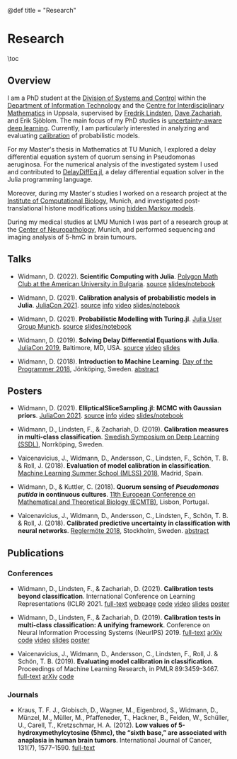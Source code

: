 @def title = "Research"

# Research

\toc

## Overview

I am a PhD student at the [Division of Systems and Control](https://www.it.uu.se/research/systems_and_control)
within the [Department of Information Technology](https://www.it.uu.se) and the
[Centre for Interdisciplinary Mathematics](https://www.math.uu.se/CIM) in Uppsala,
supervised by [Fredrik Lindsten](https://liu.se/en/employee/freli29),
[Dave Zachariah](http://www.it.uu.se/katalog/davza513), and Erik Sjöblom. The main focus of my PhD studies is [uncertainty-aware deep learning](http://www.math.uu.se/digitalAssets/396/c_396868-l_1-k_lindsten.pdf). Currently, I
am particularly interested in analyzing and evaluating
[calibration](https://en.wikipedia.org/wiki/Calibration_(statistics)) of
probabilistic models.

For my Master's thesis in Mathematics at TU Munich, I explored a delay
differential equation system of quorum sensing in Pseudomonas
aeruginosa. For the numerical analysis of the investigated system I used
and contributed to
[DelayDiffEq.jl](https://github.com/JuliaDiffEq/DelayDiffEq.jl), a delay
differential equation solver in the Julia programming language.

Moreover, during my Master's studies I worked on a research project at
the
[Institute of Computational Biology](https://www.helmholtz-muenchen.de/icb/index.html),
Munich, and investigated post-translational histone modifications using
[hidden Markov models](https://www.biorxiv.org/content/10.1101/038612v1).

During my medical studies at LMU Munich I was part of a research group
at the
[Center of Neuropathology](https://www.en.neuropathologie.med.uni-muenchen.de/index.html),
Munich, and performed sequencing and imaging analysis of 5-hmC in brain
tumours.

## Talks

- Widmann, D. (2022). **Scientific Computing with Julia**.
  [Polygon Math Club at the American University in Bulgaria](https://www.facebook.com/MathPolygonAUBG).
  [source](https://github.com/devmotion/Talks/tree/main/2022/02/Julia)
  [slides/notebook](https://talks.widmann.dev/2022/02/julia/)

- Widmann, D. (2021). **Calibration analysis of probabilistic models in Julia**.
  [JuliaCon 2021](https://juliacon.org/2021/).
  [source](https://github.com/devmotion/Talks/tree/main/2021/07/Calibration)
  [info](https://pretalx.com/juliacon2021/talk/8BWJXP/)
  [video](https://www.youtube.com/watch?v=PrLsXFvwzuA)
  [slides/notebook](https://talks.widmann.dev/2021/07/calibration/)

- Widmann, D. (2021). **Probabilistic Modelling with Turing.jl**.
  [Julia User Group Munich](https://www.meetup.com/Julia-User-Group-Munich/).
  [source](https://github.com/devmotion/Talks/tree/main/2021/07/Turing)
  [slides/notebook](https://talks.widmann.dev/2021/07/turing/)

- Widmann, D. (2019). **Solving Delay Differential Equations with
  Julia**. [JuliaCon 2019](https://juliacon.org/2019/), Baltimore, MD,
  USA.
  [source](https://github.com/devmotion/JuliaCon2019)
  [video](https://www.youtube.com/watch?v=8srePpkofIU)
  [slides](https://github.com/devmotion/JuliaCon2019/raw/master/presentation.pdf)

- Widmann, D. (2018). **Introduction to Machine Learning**. [Day of the Programmer 2018](https://dayoftheprogrammer.se/2018/), Jönköping, Sweden.
  [abstract](https://dayoftheprogrammer.se/2018-talare/david-widmann/)

## Posters

- Widmann, D. (2021). **EllipticalSliceSampling.jl: MCMC with Gaussian priors**.
  [JuliaCon 2021](https://juliacon.org/2021/).
  [source](https://github.com/devmotion/Talks/tree/main/2021/07/EllipticalSliceSampling)
  [info](https://pretalx.com/juliacon2021/talk/review/LDSE33F9WVR8F8EQUXAPVNDLCDSG8ZRC)
  [video](https://juliacon2020-uploads.s3.us-east-2.amazonaws.com/public/%20EllipticalSliceSampling.jl%3A%20MCMC%20with%20Gaussian%20priors%3A%20EllipticalSliceSampling_BetterQuality.mp4)
  [slides/notebook](https://talks.widmann.dev/2021/07/ellipticalslicesampling/)

- Widmann, D., Lindsten, F., & Zachariah, D. (2019). **Calibration measures in multi-class
  classification**. [Swedish Symposium on Deep Learning (SSDL)](http://ssba.org.se/ssdl2019), Norrköping, Sweden.

- Vaicenavicius, J., Widmann, D., Andersson, C., Lindsten, F., Schön, T. B. & Roll, J.
  (2018). **Evaluation of model calibration in classification**. [Machine Learning Summer School (MLSS) 2018](http://mlss.ii.uam.es/mlss2018/index.html), Madrid, Spain.

- Widmann, D., & Kuttler, C. (2018). **Quorum sensing of *Pseudomonas putida* in continuous
  cultures**.
  [11th European Conference on Mathematical and Theoretical Biology (ECMTB)](https://ecmtb2018.org), Lisbon, Portugal.

- Vaicenavicius, J., Widmann, D., Andersson, C., Lindsten, F., Schön, T. B. & Roll, J.
  (2018). **Calibrated predictive uncertainty in classification with neural networks**.
  [Reglermöte 2018](https://www.kth.se/eecs/om-oss/konferenser-och-event/reglermotet/reglermote-2018-1.738055), Stockholm, Sweden.
  [abstract](https://easychair.org/smart-program/RM18/2018-06-20.html#talk:73774)

## Publications

### Conferences

- Widmann, D., Lindsten, F., & Zachariah, D. (2021). **Calibration tests beyond classification**. International Conference on Learning Representations (ICLR) 2021.
  [full-text](https://openreview.net/forum?id=-bxf89v3Nx)
  [webpage](https://devmotion.github.io/Calibration_ICLR2021)
  [code](https://github.com/devmotion/Calibration_ICLR2021)
  [video](https://iclr.cc/virtual/2021/poster/2682)
  [slides](https://github.com/devmotion/Calibration_ICLR2021/raw/main/slides/main.pdf)
  [poster](https://github.com/devmotion/Calibration_ICLR2021/raw/main/poster/main.pdf)

- Widmann, D., Lindsten, F., & Zachariah, D. (2019). **Calibration tests
  in multi-class classification: A unifying framework**.
  Conference on Neural Information Processing Systems (NeurIPS) 2019.
  [full-text](http://papers.nips.cc/paper/9392-calibration-tests-in-multi-class-classification-a-unifying-framework)
  [arXiv](http://arxiv.org/abs/1910.11385)
  [code](https://github.com/devmotion/CalibrationPaper)
  [video](https://vimeo.com/369295144)
  [slides](https://github.com/devmotion/CalibrationPaper/raw/master/slides/spotlight.pdf)
  [poster](https://github.com/devmotion/CalibrationPaper/raw/master/poster/neurips.pdf)

- Vaicenavicius, J., Widmann, D., Andersson, C., Lindsten, F., Roll, J. &
  Schön, T. B. (2019). **Evaluating model calibration in classification**.
  Proceedings of Machine Learning Research, in PMLR 89:3459-3467.
  [full-text](http://proceedings.mlr.press/v89/vaicenavicius19a.html)
  [arXiv](https://arxiv.org/abs/1902.06977)
  [code](https://github.com/uu-sml/calibration)

### Journals

- Kraus, T. F. J., Globisch, D., Wagner, M., Eigenbrod, S., Widmann, D.,
  Münzel, M., Müller, M., Pfaffeneder, T., Hackner, B., Feiden, W.,
  Schüller, U., Carell, T., Kretzschmar, H. A. (2012). **Low values of
  5-hydroxymethylcytosine (5hmc), the “sixth base,” are associated with
  anaplasia in human brain tumors**. International Journal of Cancer,
  131(7), 1577–1590.
  [full-text](https://doi.org/10.1002/ijc.27429)
